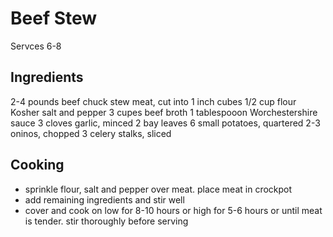 # Beef Stew

Servces 6-8

## Ingredients

2-4 pounds beef chuck stew meat, cut into 1 inch cubes 
1/2 cup flour 
Kosher salt and pepper 
3 cupes beef broth 
1 tablespooon Worchestershire sauce
3 cloves garlic, minced
2 bay leaves
6 small potatoes, quartered
2-3 oninos, chopped
3 celery stalks, sliced

## Cooking

* sprinkle flour, salt and pepper over meat. place meat in crockpot 
* add remaining ingredients and stir well
* cover and cook on low for 8-10 hours or high for 5-6 hours or until meat is tender. stir thoroughly 
before serving